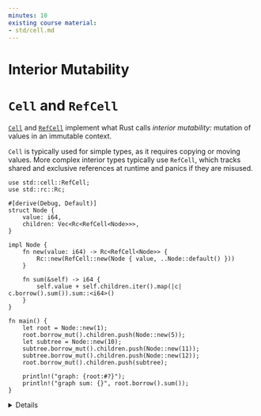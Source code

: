 ```yaml
---
minutes: 10
existing course material:
- std/cell.md
---
```


<!-- NOTES:
Introduce the concept, with an example based on Mutex showing an `&self` method doing mutation; reference Cell/RefCell without detail.
-->
# Interior Mutability

# `Cell` and `RefCell`

[`Cell`](https://doc.rust-lang.org/std/cell/struct.Cell.html) and
[`RefCell`](https://doc.rust-lang.org/std/cell/struct.RefCell.html) implement
what Rust calls *interior mutability:* mutation of values in an immutable
context.

`Cell` is typically used for simple types, as it requires copying or moving
values. More complex interior types typically use `RefCell`, which tracks shared
and exclusive references at runtime and panics if they are misused.

```rust,editable
use std::cell::RefCell;
use std::rc::Rc;

#[derive(Debug, Default)]
struct Node {
    value: i64,
    children: Vec<Rc<RefCell<Node>>>,
}

impl Node {
    fn new(value: i64) -> Rc<RefCell<Node>> {
        Rc::new(RefCell::new(Node { value, ..Node::default() }))
    }

    fn sum(&self) -> i64 {
        self.value + self.children.iter().map(|c| c.borrow().sum()).sum::<i64>()
    }
}

fn main() {
    let root = Node::new(1);
    root.borrow_mut().children.push(Node::new(5));
    let subtree = Node::new(10);
    subtree.borrow_mut().children.push(Node::new(11));
    subtree.borrow_mut().children.push(Node::new(12));
    root.borrow_mut().children.push(subtree);

    println!("graph: {root:#?}");
    println!("graph sum: {}", root.borrow().sum());
}
```

<details>

* If we were using `Cell` instead of `RefCell` in this example, we would have to move the `Node` out of the `Rc` to push children, then move it back in. This is safe because there's always one, un-referenced value in the cell, but it's not ergonomic.
* To do anything with a Node, you must call a `RefCell` method, usually `borrow` or `borrow_mut`.
* Demonstrate that reference loops can be created by adding `root` to `subtree.children` (don't try to print it!).
* To demonstrate a runtime panic, add a `fn inc(&mut self)` that increments `self.value` and calls the same method on its children. This will panic in the presence of the reference loop, with `thread 'main' panicked at 'already borrowed: BorrowMutError'`.

</details>
